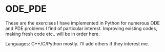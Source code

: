 # ODE_PDE

These are the exercises I have implemented in Python for numerous ODE and PDE problems I find of particular interest. 
Improving existing codes, making fresh code etc.. will be in order here. 

Languages: C++/C/Python mostly. I'll add others if they interest me. 
